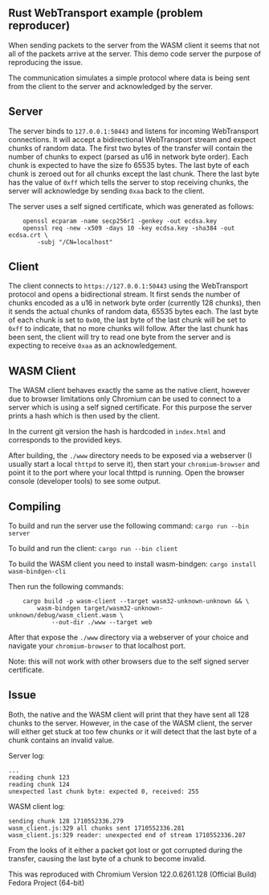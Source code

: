 ## Rust WebTransport example (problem reproducer)

When sending packets to the server from the WASM client it seems that not
all of the packets arrive at the server. This demo code server the purpose of
reproducing the issue.

The communication simulates a simple protocol where data is being sent
from the client to the server and acknowledged by the server.

## Server

The server binds to `127.0.0.1:50443` and listens for incoming WebTransport
connections. It will accept a bidirectional WebTransport stream and
expect chunks of random data. The first two bytes of the transfer will
contain the number of chunks to expect (parsed as u16 in network byte order).
Each chunk is expected to have the size fo 65535 bytes. The last byte of each 
chunk is zeroed out for all chunks except the last chunk. There the last byte 
has the value of `0xff` which tells the server to stop receiving chunks, the 
server will acknowledge by sending `0xaa` back to the client.

The server uses a self signed certificate, which was generated as follows:
```
    openssl ecparam -name secp256r1 -genkey -out ecdsa.key
    openssl req -new -x509 -days 10 -key ecdsa.key -sha384 -out ecdsa.crt \
        -subj "/CN=localhost"
```

## Client

The client connects to `https://127.0.0.1:50443` using the WebTransport
protocol and opens a bidirectional stream. It first sends the number of
chunks encoded as a u16 in network byte order (currently 128 chunks), 
then it sends the actual chunks of random data, 65535 bytes each. The last byte
of each chunk is set to `0x00`, the last byte of the last chunk will be set 
to `0xff` to indicate, that no more chunks will follow. After the last chunk
has been sent, the client will try to read one byte from the server and is
expecting to receive `0xaa` as an acknowledgement.

## WASM Client

The WASM client behaves exactly the same as the native client, however due
to browser limitations only Chromium can be used to connect to a server
which is using a self signed certificate. For this purpose the server
prints a hash which is then used by the client.

In the current git version the hash is hardcoded in `index.html` and
corresponds to the provided keys.

After building, the `./www` directory needs to be exposed via a webserver
(I usually start a local `thttpd` to serve it), then start your
`chromium-browser` and point it to the port where your local thttpd is
running. Open the browser console (developer tools) to see some output.

## Compiling

To build and run the server use the following command:
`cargo run --bin server`

To build and run the client:
`cargo run --bin client`

To build the WASM client you need to install wasm-bindgen:
`cargo install wasm-bindgen-cli`

Then run the following commands:
```
	cargo build -p wasm-client --target wasm32-unknown-unknown && \
		wasm-bindgen target/wasm32-unknown-unknown/debug/wasm_client.wasm \
			--out-dir ./www --target web
```

After that expose the `./www` directory via a webserver of your choice and
navigate your `chromium-browser` to that localhost port.

Note: this will not work with other browsers due to the self signed
server certificate.

## Issue

Both, the native and the WASM client will print that they have sent all 128
chunks to the server. However, in the case of the WASM client, the server
will either get stuck at too few chunks or it will detect that the last
byte of a chunk contains an invalid value.

Server log:
```
...
reading chunk 123
reading chunk 124
unexpected last chunk byte: expected 0, received: 255
```

WASM client log:
```
sending chunk 128 1710552336.279
wasm_client.js:329 all chunks sent 1710552336.281
wasm_client.js:329 reader: unexpected end of stream 1710552336.287
```

From the looks of it either a packet got lost or got corrupted during the
transfer, causing the last byte of a chunk to become invalid.

This was reproduced with Chromium Version 122.0.6261.128 (Official Build)
Fedora Project (64-bit)

